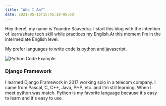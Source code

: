 ```yaml
---
title: "Who I Am?"
date: 2021-05-16T15:45:19-05:00
---
```


Hey there!, my name is Yoandre Saavedra. I start this blog with the intention of learn/share tech skill while practices my English.At this moment I'm in the intermediate English level.

My prefer languages to write code is python and javascript.

![Python Code Example](/blog/python-image.jpg)

### Django Framework
I learned Django Framework in 2017 working solo in a telecom company. I came from Pascal, C, C++, Java, PHP, etc. and I'm still learning. When I meet python was match. Python is my favorite language because it's easy to learn and it's easy to use.